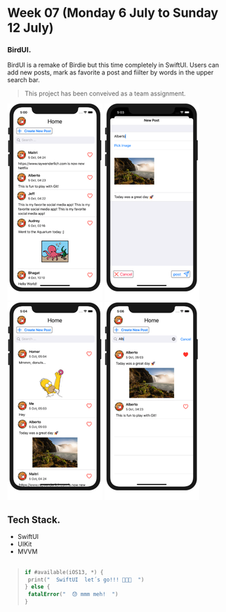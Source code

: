 # Week 07 (Monday 6 July to Sunday 12 July)

### BirdUI.
BirdUI is a remake of Birdie but this time completely in SwiftUI. Users can add new posts, mark as favorite a post and fiilter by words in the upper search bar.
>This project has been conveived as a team assignment.
<p align="left"> <!-- using the assets directory -->
	<img src="/Week07/Assets/pic01.png" height="450"/> 
	<img src="/Week07/Assets/pic02.png" height="450"/>
 	<img src="/Week07/Assets/pic03.png" height="450"/> 
	<img src="/Week07/Assets/pic04.png" height="450"/>
</p>

## Tech Stack.
- SwiftUI
- UIKit
- MVVM

##

>
>```Swift
>if #available(iOS13, *) {
>  print("  SwiftUI  let´s go!!! 🎉🥳🎉  ")
>} else {
>  fatalError("  😓 mmm meh!  ")
>}
>```
